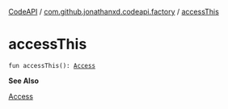 [CodeAPI](../index.md) / [com.github.jonathanxd.codeapi.factory](index.md) / [accessThis](.)

# accessThis

`fun accessThis(): `[`Access`](../com.github.jonathanxd.codeapi.base/-access/index.md)

**See Also**

[Access](../com.github.jonathanxd.codeapi.base/-access/index.md)

